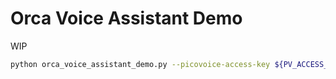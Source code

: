 # Orca Voice Assistant Demo

WIP

```bash
python orca_voice_assistant_demo.py --picovoice-access-key ${PV_ACCESS_KEY} --tts picovoice_orca --openai-access-key ${OPEN_AI_KEY} --llm openai
```
